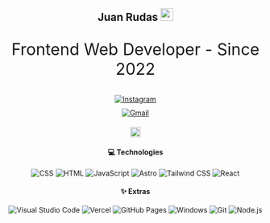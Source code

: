 <h2 align="center">
  Juan Rudas <img src="https://www.fg-a.com/flags/animated-colombia-flag.gif" width="25">
</h2>

<p align="center" style="font-size: 2rem;">
  Frontend Web Developer - Since 2022
</p>

<div style="display: flex; flex-direction: column; align-items: center; gap: 20px;">

  <div style="display: flex; flex-direction: column; align-items: center; gap: 10px;">
    <a href="https://www.instagram.com/rudasmj/">
      <img src="https://img.shields.io/badge/Instagram-E4405F?style=for-the-badge&logo=instagram&logoColor=white" alt="Instagram">
    </a>
    <a href="mailto:juanrudas2004@gmail.com">
      <img src="https://img.shields.io/badge/Gmail-D14836?style=for-the-badge&logo=gmail&logoColor=white" alt="Gmail">
    </a>
  </div>

  <div>
    <img height="100%" width="auto" src="https://github-readme-stats.vercel.app/api/top-langs/?username=natclie&layout=compact&hide_border=true&theme=material-palenight&bg_color=00000000&langs_count=6&hide=jupyter%20notebook,tex,css,php&exclude_repo=Pacman-AI">
  </div>
</div>

<h4 align="center">💻 Technologies</h4>

<p align="center">
  <img alt="CSS" src="https://img.shields.io/badge/CSS-1572B6.svg?logo=css3&logoColor=white">
  <img alt="HTML" src="https://img.shields.io/badge/HTML-E34F26.svg?logo=html5&logoColor=white">
  <img alt="JavaScript" src="https://img.shields.io/badge/JavaScript-F7DF1E.svg?logo=javascript&logoColor=black">
  <img alt="Astro" src="https://img.shields.io/badge/Astro-FF5D01.svg?logo=astro&logoColor=white">
  <img alt="Tailwind CSS" src="https://img.shields.io/badge/Tailwind_CSS-38B2AC.svg?logo=tailwindcss&logoColor=white">
  <img alt="React" src="https://img.shields.io/badge/React-20232A.svg?logo=react&logoColor=61DAFB">
</p>

<h4 align="center">✨ Extras</h4>

<p align="center">
  <img alt="Visual Studio Code" src="https://img.shields.io/badge/Visual%20Studio%20Code-0078d7.svg?logo=visual-studio-code&logoColor=white">
  <img alt="Vercel" src="https://img.shields.io/badge/Vercel-000000.svg?logo=vercel&logoColor=white">
  <img alt="GitHub Pages" src="https://img.shields.io/badge/GitHub%20Pages-222222.svg?logo=githubpages&logoColor=white">
  <img alt="Windows" src="https://img.shields.io/badge/Windows-0078D6.svg?logo=windows&logoColor=white">
  <img alt="Git" src="https://img.shields.io/badge/Git-F05033.svg?logo=git&logoColor=white">
  <img alt="Node.js" src="https://img.shields.io/badge/Node.js-339933.svg?logo=nodedotjs&logoColor=white">
</p>
